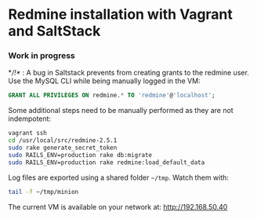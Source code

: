 Redmine installation with Vagrant and SaltStack
===============================================

### Work in progress

**/!\** : A bug in Saltstack prevents from creating grants to the redmine user. Use the MySQL CLI while being manually logged in the VM:
```sql
GRANT ALL PRIVILEGES ON redmine.* TO 'redmine'@'localhost';
```

Some additional steps need to be manually performed as they are not indempotent:
```bash
vagrant ssh
cd /usr/local/src/redmine-2.5.1
sudo rake generate_secret_token
sudo RAILS_ENV=production rake db:migrate
sudo RAILS_ENV=production rake redmine:load_default_data
```

Log files are exported using a shared folder `~/tmp`. Watch them with:
```bash
tail -f ~/tmp/minion
```

The current VM is available on your network at: http://192.168.50.40
